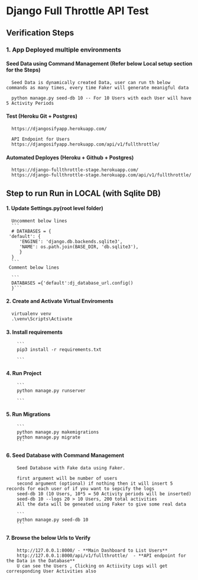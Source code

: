 # Django Full Throttle API Test

## Verification Steps

### 1. App Deployed multiple environments

#### Seed Data using Command Management (Refer below Local setup section for the Steps)
      
      Seed Data is dynamically created Data, user can run th below commands as many times, every time Faker will generate meanigful data
      
      python manage.py seed-db 10 -- For 10 Users with each User will have 5 Activity Periods
      

#### Test (Heroku Git + Postgres)  

      https://djangosifyapp.herokuapp.com/
      
      API Endpoint for Users
      https://djangosifyapp.herokuapp.com/api/v1/fullthrottle/
    
#### Automated Deployes (Heroku + Github + Postgres)

      https://django-fullthrottle-stage.herokuapp.com/
      https://django-fullthrottle-stage.herokuapp.com/api/v1/fullthrottle/


## Step to run Run in LOCAL (with Sqlite DB)

#### 1. Update Settings.py(root level folder)
      Uncomment below lines
      ```
      # DATABASES = {
     'default': {
         'ENGINE': 'django.db.backends.sqlite3',
         'NAME': os.path.join(BASE_DIR, 'db.sqlite3'),
         }
      }
      ```
     Comment below lines
      
      ```
      DATABASES ={'default':dj_database_url.config()
      }```
#### 2. Create and Activate Virtual Enviroments
      virtualenv venv
      .\venv\Scripts\Activate

#### 3. Install requirements
        ```
        pip3 install -r requirements.txt
        
        ```
#### 4. Run Project
        ```
        python manage.py runserver
        
        ```
#### 5. Run Migrations
        ```
        python manage.py makemigrations
        python manage.py migrate
        ```

#### 6. Seed Database with Command Management 
        Seed Database with Fake data using Faker.
        
        first argument will be number of users 
        second argument (optional) if nothing then it will insert 5 records for each user of if you want to sepcify the logs
        seed-db 10 (10 Users, 10*5 = 50 Activity periods will be inserted)
        seed-db 10 --logs 20 > 10 Users, 200 total activities
        All the data will be geneated using Faker to give some real data
        
        ```
        python manage.py seed-db 10
        ```

#### 7. Browse the below Urls to Verify

        http://127.0.0.1:8000/ - **Main Dashboard to List Users**
        http://127.0.0.1:8000/api/v1/fullthrottle/  - **API endpoint for the Data in the Database**
        U can see the Users , Clicking on Actiivity Logs will get corresponding User Activities also
        
    
